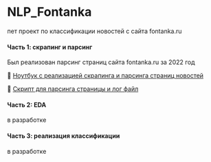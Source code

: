 # NLP_Fontanka
пет проект по классификации новостей с сайта fontanka.ru

#### Часть 1: скрапинг и парсинг

Был реализован парсинг страниц сайта fontanka.ru за 2022 год

🔭 [Ноутбук с реализацией скрапинга и парсинга страниц новостей](https://github.com/nedokormysh/NLP_Fontanka/blob/main/Pymagic_scraping_parsing.ipynb)

📣 [Скрипт для парсинга страницы и лог файл](https://github.com/nedokormysh/NLP_Fontanka/tree/main/parsing)

#### Часть 2: EDA

в разработке

#### Часть 3: реализация классификации

в разработке
